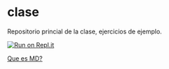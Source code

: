 # clase
Repositorio princial de la clase, ejercicios de ejemplo.

[![Run on Repl.it](https://repl.it/badge/github/Lenguajes-Programacion/clase)](https://repl.it/github/Lenguajes-Programacion/clase)

[Que es MD?](https://github.com/adam-p/markdown-here/wiki/Markdown-Cheatsheet)
